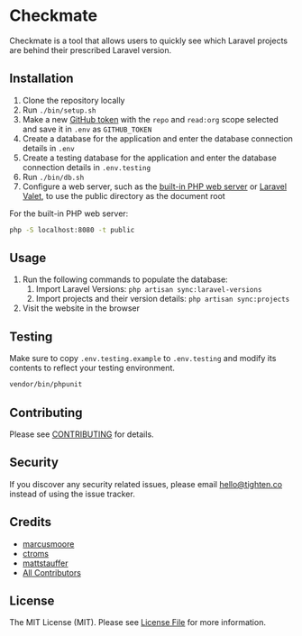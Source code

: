 # Checkmate

Checkmate is a tool that allows users to quickly see which Laravel projects are behind their prescribed Laravel version.

## Installation

1. Clone the repository locally
1. Run `./bin/setup.sh`
1. Make a new [GitHub token](https://github.com/settings/tokens/new) with the `repo` and `read:org` scope selected and save it in `.env` as `GITHUB_TOKEN`
1. Create a database for the application and enter the database connection details in `.env`
1. Create a testing database for the application and enter the database connection details in `.env.testing`
1. Run `./bin/db.sh`
1. Configure a web server, such as the [built-in PHP web server](https://www.php.net/manual/en/features.commandline.webserver.php) or [Laravel Valet](https://laravel.com/docs/master/valet), to use the public directory as the document root

For the built-in PHP web server:

```bash
php -S localhost:8080 -t public
```

## Usage

1. Run the following commands to populate the database:
    1. Import Laravel Versions: `php artisan sync:laravel-versions`
    1. Import projects and their version details: `php artisan sync:projects`
1. Visit the website in the browser

## Testing

Make sure to copy `.env.testing.example` to `.env.testing` and modify its contents to reflect your testing environment.

```bash
vendor/bin/phpunit
```

## Contributing

Please see [CONTRIBUTING](CONTRIBUTING.md) for details.

## Security

If you discover any security related issues, please email hello@tighten.co instead of using the issue tracker.

## Credits

-   [marcusmoore](https://github.com/marcusmoore)
-   [ctroms](https://github.com/ctroms)
-   [mattstauffer](https://github.com/mattstauffer)
-   [All Contributors](../../contributors)

## License

The MIT License (MIT). Please see [License File](LICENSE.md) for more information.
